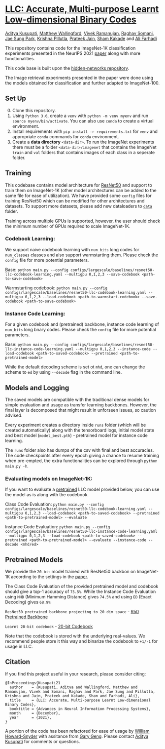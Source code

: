 # [LLC: Accurate, Multi-purpose Learnt Low-dimensional Binary Codes](https://arxiv.org/abs/2106.01487)
[Aditya Kusupati](http://www.adityakusupati.com/), [Matthew Wallingford](https://mattwallingford.github.io/), [Vivek Ramanujan](https://vkramanuj.github.io/), [Raghav Somani](http://raghavsomani.github.io/), [Jae Sung Park](https://homes.cs.washington.edu/~jspark96/), [Krishna Pillutla](https://krishnap25.github.io/), [Prateek Jain](http://www.prateekjain.org/), [Sham Kakade](https://homes.cs.washington.edu/~sham/) and [Ali Farhadi](https://homes.cs.washington.edu/~ali/)

This repository contains code for the ImageNet-1K classification experiments presented in the NeurIPS 2021 [paper](https://arxiv.org/abs/2106.01487) along with more functionalities.

This code base is built upon the [hidden-networks repository](https://github.com/allenai/hidden-networks).

The Image retrieval experiments presented in the paper were done using the models obtained for classification and further adapted to ImageNet-100.

## Set Up
0. Clone this repository.
1. Using `Python 3.6`, create a `venv` with  `python -m venv myenv` and run `source myenv/bin/activate`. You can also use `conda` to create a virtual environment.
2. Install requirements with `pip install -r requirements.txt` for `venv` and appropriate `conda` commands for `conda` environment.
3. Create a **data directory** `<data-dir>`.
To run the ImageNet experiments there must be a folder `<data-dir>/imagenet`
that contains the ImageNet `train` and `val` folders that contains images of each class in a seperate folder.

## Training
This codebase contains model architecture for [ResNet50](models/resnet.py#L190) and support to train them on ImageNet-1K (other model architectures can be added to the same file for ease of utilization). We have provided some `config` files for training ResNet50 which can be modified for other architectures and datasets. To support more datasets, please add new dataloaders to [`data`](data/) folder.

Training across multiple GPUs is supported, however, the user should check the minimum number of GPUs required to scale ImageNet-1K. 

### Codebook Learning:

We support naive codebook learning with ``num_bits`` long codes for ``num_classes`` classes  and also support warmstarting them. Please check the ``config`` file for more potential parameters.

Base: ```python main.py --config configs/largescale/baselines/resnet50-llc-codebook-learning.yaml --multigpu 0,1,2,3 --save-codebook <path-to-save-codebook>```

Warmstarting codebook: ```python main.py --config configs/largescale/baselines/resnet50-llc-codebook-learning.yaml --multigpu 0,1,2,3 --load-codebook <path-to-warmstart-codebook> --save-codebook <path-to-save-codebook>```

### Instance Code Learning:

For a given codebook and (pretrained) backbone, instance code learning of ``num_bits`` long bnary codes. Please check the ``config`` file for more potential parameters.

Base: ```python main.py --config configs/largescale/baselines/resnet50-llc-instance-code-learning.yaml --multigpu 0,1,2,3 --instance-code --load-codebook <path-to-saved-codebook> --pretrained <path-to-pretrained-model>```

While the default decoding scheme is set ot ``mhd``, one can change the scheme to ``ed`` by using ``--decode`` flag in the command line.

## Models and Logging
The saved models are compatible with the traditional dense models for simple evaluation and usage as transfer learning backbones. However, the final layer is decomposed that might result in unforseen issues, so caution advised. 

Every experiment creates a directory inside `runs` folder (which will be created automatically) along with the tensorboard logs, initial model state and best model (`model_best.pth`) - pretrained model for instance code learning.

The `runs` folder also has dumps of the csv with final and best accuracies. The code checkpoints after every epoch giving a chance to resume training when pre-empted, the extra functionalities can be explored through ```python main.py -h```. 

### Evaluating models on ImageNet-1K:

If you want to evaluate a [pretrained](#pretrained-models) LLC model provided below, you can use the model as is along with the codebook. 

Class Code Evaluation: ```python main.py --config configs/largescale/baselines/resnet50-llc-codebook-learning.yaml --multigpu 0,1,2,3 --load-codebook <path-to-saved-codebook> --pretrained <path-to-pretrained-model> --evaluate```

Instance Code Evaluation: ```python main.py --config configs/largescale/baselines/resnet50-llc-instance-code-learning.yaml --multigpu 0,1,2,3 --load-codebook <path-to-saved-codebook> --pretrained <path-to-pretrained-model> --evaluate --instance-code --decode <mhd/ed>```

## Pretrained Models
We provide the ``20-bit`` model trained with ResNet50 backbon on ImageNet-1K according to the settings in the [paper](https://arxiv.org/abs/2106.01487). 

The Class Code Evaluation of the provided pretrained model and codebook should give a top-1 accuracy of ``75.5%``. While the Instance Code Evaluation using ``MHD`` (Minimum Hamming Distance) gives ``74.5%`` and using ``ED`` (Exact Decoding) gives ``68.9%``

``ResNet50 pretrained backbone projecting to 20 dim space`` - [R50 Pretrained Backbone](https://drive.google.com/file/d/1iAhEKsiT542QXjs3CAxnpE7GhhTvTbfA/view?usp=sharing)

``Learnt 20-bit codebook`` - [20-bit Codebook](https://drive.google.com/file/d/1s0ezOsdMCfZUvjgp4oCvxtgVQbn5YSST/view?usp=sharing)

Note that the codebook is stored with the underlying real-values. We recommend people store it this way and binarize the codebook to ``+1/-1`` for usage in LLC.


## Citation

If you find this project useful in your research, please consider citing:

```
@InProceedings{Kusupati21
  author    = {Kusupati, Aditya and Wallingford, Matthew and Ramanujan, Vivek and Somani, Raghav and Park, Jae Sung and Pillutla, Krishna and Jain, Prateek and Kakade, Sham and Farhadi, Ali},
  title     = {LLC: Accurate, Multi-purpose Learnt Low-dimensional Binary Codes},
  booktitle = {Advances in Neural Information Processing Systems},
  month     = {December},
  year      = {2021},
}
```

A portion of the code has been refactored for ease of usage by [William Howard-Snyder](https://github.com/williamhowardsnyder) with assitance from [Gary Geng](https://github.com/evilnose). Please contact [Aditya Kusupati](http://www.adityakusupati.com/) for comments or questions.
